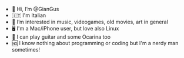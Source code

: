 - 👋 Hi, I’m @GianGus
- 🇮🇹 I'm Italian
- 👀 I’m interested in music, videogames, old movies, art in general
- 🖥 I'm a Mac/iPhone user, but love also Linux
- 🎸 I can play guitar and some Ocarina too
- 🆖 I know nothing about programming or coding but I'm a nerdy man sometimes!


<!---
GianGus/GianGus is a ✨ special ✨ repository because its `README.md` (this file) appears on your GitHub profile.
You can click the Preview link to take a look at your changes.
--->
